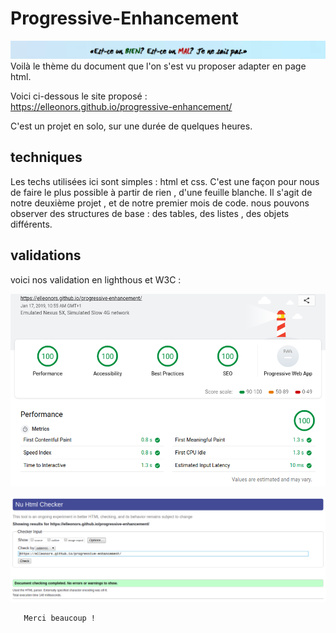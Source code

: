 # Progressive-Enhancement
![bien-où-mal](Images/bien-ou-mal.png)
Voilà le thème du document que l'on s'est vu proposer adapter en page html.

Voici ci-dessous le site proposé :  
https://elleonors.github.io/progressive-enhancement/

C'est un projet en solo, sur une durée de quelques heures.

## techniques
Les techs utilisées ici sont simples : html et css.
C'est une façon pour nous de faire le plus possible à partir de rien , d'une feuille blanche.
Il s'agit de notre deuxième projet , et de notre premier mois de code.
nous pouvons observer des structures de base : des tables, des listes , des objets différents.

## validations
voici nos validation en lighthous et W3C :

![Lighthouse](Rating/lighthouse-report.png "Lighthouse")

![W3C](Rating/validator-w3c.png "W3C")

       Merci beaucoup !